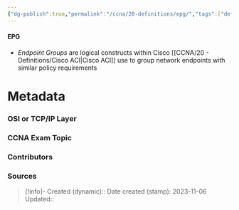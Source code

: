 ```yaml
---
{"dg-publish":true,"permalink":"/ccna/20-definitions/epg/","tags":["defs_ccna"]}
---
```


#### EPG
- *Endpoint Groups* are logical constructs within Cisco [[CCNA/20 - Definitions/Cisco ACI\|Cisco ACI]] use to group network endpoints with similar policy requirements







# Metadata
### OSI or TCP/IP Layer

### CCNA Exam Topic

### Contributors

### Sources



> [!info]- Created (dynamic):: 
> Date created (stamp): 2023-11-06
> Updated:: 


